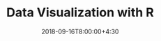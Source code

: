 ---
type: material
date: 2018-09-16T8:00:00+4:30
title: Data Visualization with R
tldr: "StripCharts-Histogram."
thumbnail: /static_files/images/R_visual_3.png
links: 
    - url: /static_files/notebooks/R_visual_3.ipynb
      name: code
    - url: /static_files/videos/R_visual_3.mp4
      name: video
    - url: /static_files/videos/R_intro_4.mp4
      name: video
---